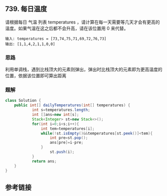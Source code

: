 ## 739. 每日温度
请根据每日 气温 列表 temperatures ，请计算在每一天需要等几天才会有更高的温度。如果气温在这之后都不会升高，请在该位置用 0 来代替。
```
输入: temperatures = [73,74,75,71,69,72,76,73]
输出: [1,1,4,2,1,1,0,0]
```
### 思路
利用单调栈，遇到比栈顶大的元素则弹出，弹出时比栈顶大的元素即为更高温度的位置，依据该位置即可算出距离
### 题解
```java
class Solution {
    public int[] dailyTemperatures(int[] temperatures) {
            int s=temperatures.length;
            int []ans=new int[s];
            Stack<Integer> st=new Stack<>();
            for(int i=0;i<s;i++){
                int tem=temperatures[i];
                while(!st.isEmpty()&&temperatures[st.peek()]<tem){
                    int pre=st.pop();
                    ans[pre]=i-pre;
                }
                    st.push(i);
            }
            return ans;
    }
}
```
## 参考链接